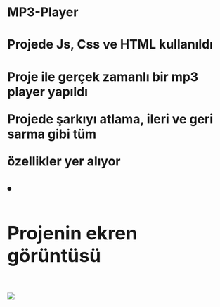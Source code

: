 # MP3-Player
<h1> Projede Js, Css ve HTML kullanıldı<h1>

<p> Proje ile gerçek zamanlı bir mp3 player yapıldı <p>

<lu> Projede şarkıyı atlama, ileri ve geri sarma gibi tüm 

özellikler yer alıyor <li>

<h2> Projenin ekren görüntüsü<h2>

![](assets/mp3%20Player.gif)